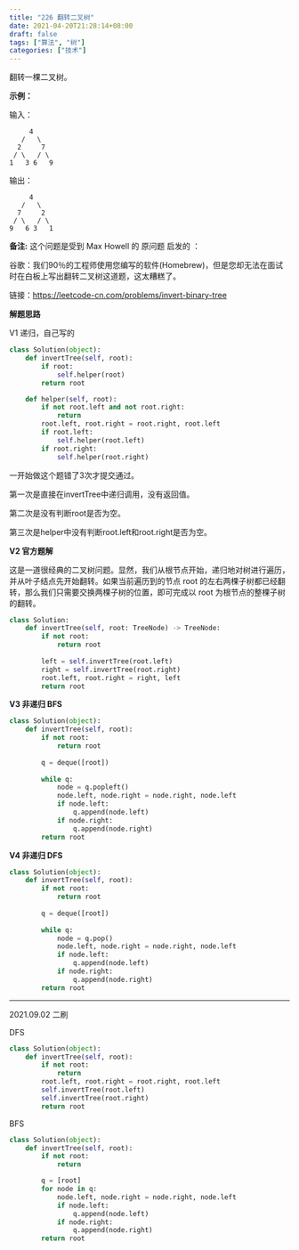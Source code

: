 ```yaml
---
title: "226 翻转二叉树"
date: 2021-04-20T21:28:14+08:00
draft: false
tags: ["算法", "树"]
categories: ["技术"]
---
```


翻转一棵二叉树。

**示例：**

输入：

```
     4
   /   \
  2     7
 / \   / \
1   3 6   9
```

输出：

```
     4
   /   \
  7     2
 / \   / \
9   6 3   1
```

**备注:**
这个问题是受到 Max Howell 的 原问题 启发的 ：

谷歌：我们90％的工程师使用您编写的软件(Homebrew)，但是您却无法在面试时在白板上写出翻转二叉树这道题，这太糟糕了。

链接：https://leetcode-cn.com/problems/invert-binary-tree

**解题思路**

V1 递归，自己写的

```python
class Solution(object):
    def invertTree(self, root):
        if root:
            self.helper(root)
        return root

    def helper(self, root):
        if not root.left and not root.right:
            return
        root.left, root.right = root.right, root.left
        if root.left:
            self.helper(root.left)
        if root.right:
            self.helper(root.right)
```

一开始做这个题错了3次才提交通过。

第一次是直接在invertTree中递归调用，没有返回值。

第二次是没有判断root是否为空。

第三次是helper中没有判断root.left和root.right是否为空。

**V2 官方题解**

这是一道很经典的二叉树问题。显然，我们从根节点开始，递归地对树进行遍历，并从叶子结点先开始翻转。如果当前遍历到的节点 root 的左右两棵子树都已经翻转，那么我们只需要交换两棵子树的位置，即可完成以 root 为根节点的整棵子树的翻转。

```python
class Solution:
    def invertTree(self, root: TreeNode) -> TreeNode:
        if not root:
            return root
        
        left = self.invertTree(root.left)
        right = self.invertTree(root.right)
        root.left, root.right = right, left
        return root
```

**V3 非递归 BFS**

```python
class Solution(object):
    def invertTree(self, root):
        if not root:
            return root
        
        q = deque([root])
        
        while q:
            node = q.popleft()
            node.left, node.right = node.right, node.left
            if node.left:
                q.append(node.left)
            if node.right:
                q.append(node.right)
        return root
```

**V4 非递归 DFS**

```python
class Solution(object):
    def invertTree(self, root):
        if not root:
            return root
        
        q = deque([root])
        
        while q:
            node = q.pop()
            node.left, node.right = node.right, node.left
            if node.left:
                q.append(node.left)
            if node.right:
                q.append(node.right)
        return root
```

-----

2021.09.02 二刷

DFS

```python
class Solution(object):
    def invertTree(self, root):
        if not root:
            return
        root.left, root.right = root.right, root.left
        self.invertTree(root.left)
        self.invertTree(root.right)
        return root
```

BFS

```python
class Solution(object):
    def invertTree(self, root):
        if not root:
            return

        q = [root]
        for node in q:
            node.left, node.right = node.right, node.left
            if node.left:
                q.append(node.left)
            if node.right:
                q.append(node.right)
        return root
```